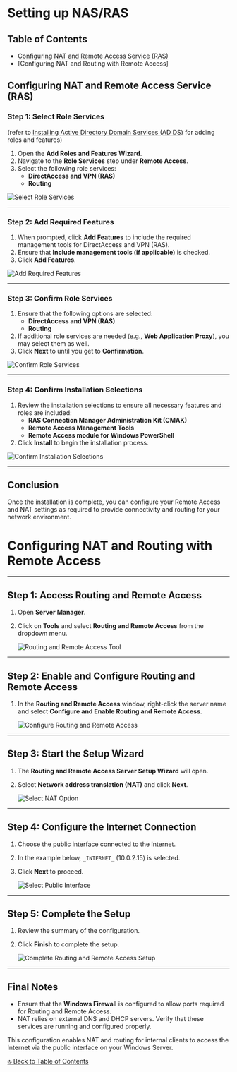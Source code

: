 # Setting up NAS/RAS

## Table of Contents
- [Configuring NAT and Remote Access Service (RAS)](#step-1-select-role-services-refer-to-installing-active-directory-domain-services-ad-ds-for-adding-roles-and-features)
- [Configuring NAT and Routing with Remote Access]

## Configuring NAT and Remote Access Service (RAS)
### Step 1: Select Role Services
(refer to [Installing Active Directory Domain Services (AD DS)](/docs/usingAD.md#step-1-open-server-manager-and-select-add-roles-and-features) for adding roles and features)

1. Open the **Add Roles and Features Wizard**.
2. Navigate to the **Role Services** step under **Remote Access**.
3. Select the following role services:
   - **DirectAccess and VPN (RAS)**
   - **Routing**

![Select Role Services](../screenshots/ras.png)

---

### Step 2: Add Required Features

1. When prompted, click **Add Features** to include the required management tools for DirectAccess and VPN (RAS).
2. Ensure that **Include management tools (if applicable)** is checked.
3. Click **Add Features**.

![Add Required Features](../screenshots/ras2.png)

---

### Step 3: Confirm Role Services

1. Ensure that the following options are selected:
   - **DirectAccess and VPN (RAS)**
   - **Routing**
2. If additional role services are needed (e.g., **Web Application Proxy**), you may select them as well.
3. Click **Next** to until you get to **Confirmation**.

![Confirm Role Services](../screenshots/ras3.png)

---

### Step 4: Confirm Installation Selections

1. Review the installation selections to ensure all necessary features and roles are included:
   - **RAS Connection Manager Administration Kit (CMAK)**
   - **Remote Access Management Tools**
   - **Remote Access module for Windows PowerShell**
2. Click **Install** to begin the installation process.

![Confirm Installation Selections](../screenshots/ras4.png)

---

## Conclusion

Once the installation is complete, you can configure your Remote Access and NAT settings as required to provide connectivity and routing for your network environment.

# Configuring NAT and Routing with Remote Access

---

## Step 1: Access Routing and Remote Access
1. Open **Server Manager**.
2. Click on **Tools** and select **Routing and Remote Access** from the dropdown menu.

   ![Routing and Remote Access Tool](../screenshots/natras1.png)

---

## Step 2: Enable and Configure Routing and Remote Access
1. In the **Routing and Remote Access** window, right-click the server name and select **Configure and Enable Routing and Remote Access**.

   ![Configure Routing and Remote Access](../screenshots/natras2.png)

---

## Step 3: Start the Setup Wizard
1. The **Routing and Remote Access Server Setup Wizard** will open.
2. Select **Network address translation (NAT)** and click **Next**.

   ![Select NAT Option](../screenshots/natras3.png)

---

## Step 4: Configure the Internet Connection
1. Choose the public interface connected to the Internet.
2. In the example below, `_INTERNET_` (10.0.2.15) is selected.
3. Click **Next** to proceed.

   ![Select Public Interface](../screenshots/natras4.png)

---

## Step 5: Complete the Setup
1. Review the summary of the configuration.
2. Click **Finish** to complete the setup.

   ![Complete Routing and Remote Access Setup](../screenshots/natras5.png)

---

## Final Notes
- Ensure that the **Windows Firewall** is configured to allow ports required for Routing and Remote Access.
- NAT relies on external DNS and DHCP servers. Verify that these services are running and configured properly.

This configuration enables NAT and routing for internal clients to access the Internet via the public interface on your Windows Server.


[🔝 Back to Table of Contents](#table-of-contents)
